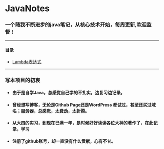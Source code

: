 # JavaNotes
 ###  **一个随我不断进步的java笔记，从核心技术开始，每周更新,欢迎监督！**

---

#### 目录
* [Lambda表达式](https://github.com/haodedong/JavaNotes/blob/master/JavaSE/JDK1.8%E7%9A%84%E6%94%B9%E5%8F%98/Lambda%20%E8%A1%A8%E8%BE%BE%E5%BC%8F.md)
 
---
### 写本项目的初衷

* #### 由于是自学Java，总感觉自己学的不扎实，边复习边记录。
* #### 曾经想写博客，无论是Github Page还是WordPress 都试过，甚至还买过域名；服务器，总感觉，太费劲，太折腾。
* ####  从大四的实习，到现在已满一年，是时候好好读读各位大神的著作了，在此记录，学习
* #### 注册了github账号，却一直没有什么贡献，心有不甘。
